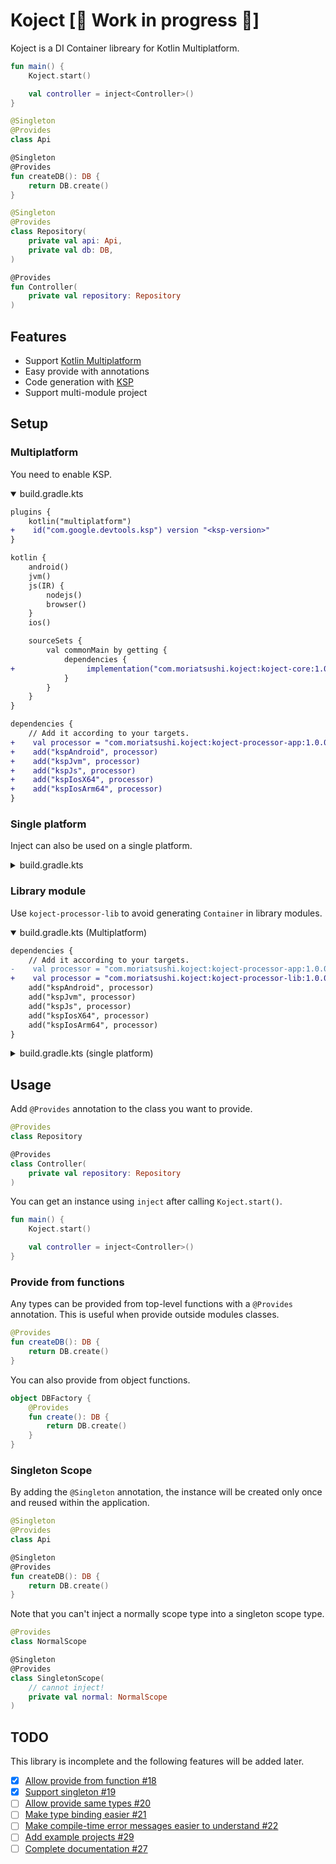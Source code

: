 # Koject  [🚧 Work in progress 🚧]
Koject is a DI Container libreary for Kotlin Multiplatform.

```kotlin
fun main() {
    Koject.start()

    val controller = inject<Controller>()
}

@Singleton
@Provides
class Api

@Singleton
@Provides
fun createDB(): DB {
    return DB.create()
}

@Singleton
@Provides
class Repository(
    private val api: Api,
    private val db: DB,
)

@Provides
fun Controller(
    private val repository: Repository
)
```

## Features

* Support [Kotlin Multiplatform](https://kotlinlang.org/docs/multiplatform.html)
* Easy provide with annotations
* Code generation with [KSP](https://github.com/google/ksp)
* Support multi-module project

## Setup
### Multiplatform

You need to enable KSP.

<details open><summary>build.gradle.kts</summary>

```diff
plugins {
    kotlin("multiplatform")
+    id("com.google.devtools.ksp") version "<ksp-version>"
}

kotlin {
    android()
    jvm()
    js(IR) {
        nodejs()
        browser()
    }
    ios()

    sourceSets {
        val commonMain by getting {
            dependencies {
+                implementation("com.moriatsushi.koject:koject-core:1.0.0-alpha04")
            }
        }
    }
}

dependencies {
    // Add it according to your targets.
+    val processor = "com.moriatsushi.koject:koject-processor-app:1.0.0-alpha04"
+    add("kspAndroid", processor)
+    add("kspJvm", processor)
+    add("kspJs", processor)
+    add("kspIosX64", processor)
+    add("kspIosArm64", processor)
}
```
</details>

### Single platform

Inject can also be used on a single platform.

<details><summary>build.gradle.kts</summary>

```diff
plugins {
    kotlin("<target>")
+    id("com.google.devtools.ksp") version "<ksp-version>"
}

dependencies {
+    implementation("com.moriatsushi.koject:koject-core:1.0.0-alpha04")
+    ksp("com.moriatsushi.koject:koject-processor-app:1.0.0-alpha04")
}
```

</details>

### Library module
Use `koject-processor-lib` to avoid generating `Container` in library modules.

<details open><summary>build.gradle.kts (Multiplatform)</summary>

```diff
dependencies {
    // Add it according to your targets.
-    val processor = "com.moriatsushi.koject:koject-processor-app:1.0.0-alpha04"
+    val processor = "com.moriatsushi.koject:koject-processor-lib:1.0.0-alpha04"
    add("kspAndroid", processor)
    add("kspJvm", processor)
    add("kspJs", processor)
    add("kspIosX64", processor)
    add("kspIosArm64", processor)
}
```

</details>

<details><summary>build.gradle.kts (single platform)</summary>

```diff
dependencies {
    implementation("com.moriatsushi.koject:koject-core:1.0.0-alpha04")
-    ksp("com.moriatsushi.koject:koject-processor-app:1.0.0-alpha04")
+    ksp("com.moriatsushi.koject:koject-processor-lib:1.0.0-alpha04")
}
```

</details>

## Usage
Add `@Provides` annotation to the class you want to provide.

```kotlin
@Provides
class Repository

@Provides
class Controller(
    private val repository: Repository
)
```

You can get an instance using `inject` after calling `Koject.start()`.

```kotlin
fun main() {
    Koject.start()

    val controller = inject<Controller>()
}
```

### Provide from functions
Any types can be provided from top-level functions with a `@Provides` annotation. This is useful when provide outside modules classes.

```kotlin
@Provides
fun createDB(): DB {
    return DB.create()
}
```

You can also provide from object functions.

```kotlin
object DBFactory {
    @Provides
    fun create(): DB {
        return DB.create()
    }
}
```

### Singleton Scope
By adding the `@Singleton` annotation, the instance will be created only once and reused within the application.

```kotlin
@Singleton
@Provides
class Api

@Singleton
@Provides
fun createDB(): DB {
    return DB.create()
}
```

Note that you can't inject a normally scope type into a singleton scope type.

```kotlin
@Provides
class NormalScope

@Singleton
@Provides
class SingletonScope(
    // cannot inject!
    private val normal: NormalScope
)
```

## TODO
This library is incomplete and the following features will be added later.

- [x] [Allow provide from function #18](https://github.com/Mori-Atsushi/koject/issues/18)
- [x] [Support singleton #19](https://github.com/Mori-Atsushi/koject/issues/19)
- [ ] [Allow provide same types #20](https://github.com/Mori-Atsushi/koject/issues/20)
- [ ] [Make type binding easier #21](https://github.com/Mori-Atsushi/koject/issues/21)
- [ ] [Make compile-time error messages easier to understand #22](https://github.com/Mori-Atsushi/koject/issues/22)
- [ ] [Add example projects #29](https://github.com/Mori-Atsushi/koject/issues/29)
- [ ] [Complete documentation #27](https://github.com/Mori-Atsushi/koject/issues/27)
